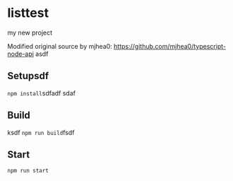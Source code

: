 # listtest

my new project

Modified original source by mjhea0: https://github.com/mjhea0/typescript-node-api
asdf
## Setupsdf

`npm install`sdfadf
sdaf
## Build
ksdf
`npm run build`fsdf

## Start

`npm run start`
